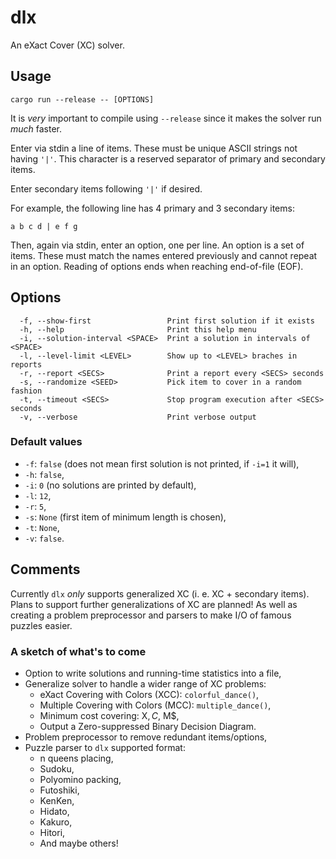 # dlx
An eXact Cover (XC) solver.

## Usage

`cargo run --release -- [OPTIONS]`

It is *very* important to compile using `--release` since it makes the solver
run *much* faster.

Enter via stdin a line of items. These must be unique ASCII strings not having
`'|'`. This character is a reserved separator of primary and secondary items.

Enter secondary items following `'|'` if desired.

For example, the following line has 4 primary and 3 secondary items:

`a b c d | e f g`

Then, again via stdin, enter an option, one per line. An option is a set of
items. These must match the names entered previously and cannot repeat in an
option. Reading of options ends when reaching end-of-file (EOF).

## Options
```
  -f, --show-first                 Print first solution if it exists
  -h, --help                       Print this help menu
  -i, --solution-interval <SPACE>  Print a solution in intervals of <SPACE>
  -l, --level-limit <LEVEL>        Show up to <LEVEL> braches in reports
  -r, --report <SECS>              Print a report every <SECS> seconds
  -s, --randomize <SEED>           Pick item to cover in a random fashion
  -t, --timeout <SECS>             Stop program execution after <SECS> seconds
  -v, --verbose                    Print verbose output
```

### Default values
- `-f`: `false` (does not mean first solution is not printed, if `-i=1` it will),
- `-h`: `false`,
- `-i`: `0` (no solutions are printed by default),
- `-l`: `12`,
- `-r`: `5`,
- `-s`: `None` (first item of minimum length is chosen),
- `-t`: `None`,
- `-v`: `false`.

## Comments

Currently `dlx` *only* supports generalized XC (i. e. XC + secondary items).
Plans to support further generalizations of XC are planned! As well as creating
a problem preprocessor and parsers to make I/O of famous puzzles easier.

### A sketch of what's to come

- Option to write solutions and running-time statistics into a file,
- Generalize solver to handle a wider range of XC problems:
    - eXact Covering with Colors (XCC): `colorful_dance()`,
    - Multiple Covering with Colors (MCC): `multiple_dance()`,
    - Minimum cost covering: X$, C$, M$,
    - Output a Zero-suppressed Binary Decision Diagram.
- Problem preprocessor to remove redundant items/options,
- Puzzle parser to `dlx` supported format:
    - n queens placing,
    - Sudoku,
    - Polyomino packing,
    - Futoshiki,
    - KenKen,
    - Hidato,
    - Kakuro,
    - Hitori,
    - And maybe others!
